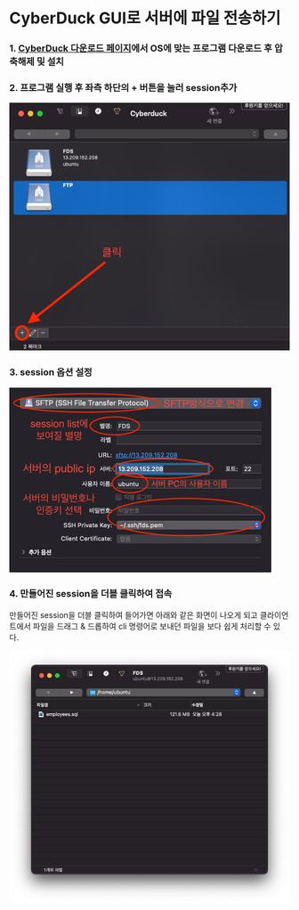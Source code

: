 # CyberDuck GUI로 서버에 파일 전송하기

### 1. [CyberDuck 다운로드 페이지](https://cyberduck.io/download/)에서 OS에 맞는 프로그램 다운로드 후 압축해제 및 설치  

### 2. 프로그램 실행 후 좌측 하단의 + 버튼을 눌러 session추가  
![cyberDuck 초기화면에서 session 만들기](images/20210309-cyberduck1.png)  

### 3. session 옵션 설정
![cyberDuck 옵션 설정](images/20210309-cyberduck2.png)  

### 4. 만들어진 session을 더블 클릭하여 접속
만들어진 session을 더블 클릭하여 들어가면 아래와 같은 화면이 나오게 되고 클라이언트에서 파일을 드래그 & 드롭하여 cli 명령어로 보내던 파일을 보다 쉽게 처리할 수 있다.

![cyberDuck 옵션 설정](images/20210309-cyberduck3.png)  
